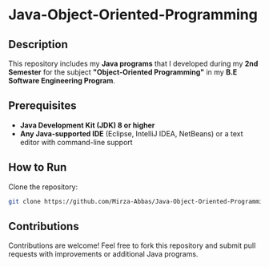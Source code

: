 # Java-Object-Oriented-Programming

## Description
This repository includes my **Java programs** that I developed during my **2nd Semester** for the subject **"Object-Oriented Programming"** in my **B.E Software Engineering Program**.

## Prerequisites
- **Java Development Kit (JDK) 8 or higher**
- **Any Java-supported IDE** (Eclipse, IntelliJ IDEA, NetBeans) or a text editor with command-line support

## How to Run
Clone the repository:
   ```sh
   git clone https://github.com/Mirza-Abbas/Java-Object-Oriented-Programming
   ```

## Contributions
Contributions are welcome! Feel free to fork this repository and submit pull requests with improvements or additional Java programs.
